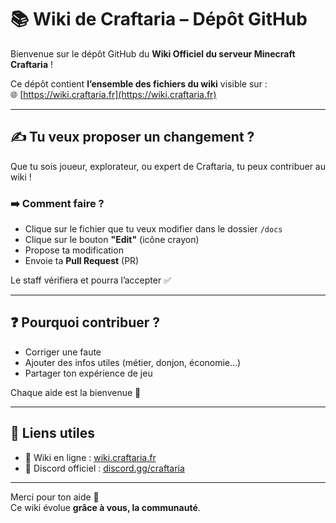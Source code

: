 # 📚 Wiki de Craftaria – Dépôt GitHub

Bienvenue sur le dépôt GitHub du **Wiki Officiel du serveur Minecraft Craftaria** !

Ce dépôt contient **l’ensemble des fichiers du wiki** visible sur :  
🌐 [https://wiki.craftaria.fr](https://wiki.craftaria.fr)

---

## ✍️ Tu veux proposer un changement ?

Que tu sois joueur, explorateur, ou expert de Craftaria, tu peux contribuer au wiki !

### ➡️ Comment faire ?

- Clique sur le fichier que tu veux modifier dans le dossier `/docs`
- Clique sur le bouton **"Edit"** (icône crayon)
- Propose ta modification
- Envoie ta **Pull Request** (PR)

Le staff vérifiera et pourra l’accepter ✅

---

## ❓ Pourquoi contribuer ?

- Corriger une faute
- Ajouter des infos utiles (métier, donjon, économie…)
- Partager ton expérience de jeu

Chaque aide est la bienvenue 🙏

---

## 🔗 Liens utiles

- 📖 Wiki en ligne : [wiki.craftaria.fr](https://wiki.craftaria.fr)
- 💬 Discord officiel : [discord.gg/craftaria](https://discord.gg/craftaria)

---

Merci pour ton aide 💚  
Ce wiki évolue **grâce à vous, la communauté**.
